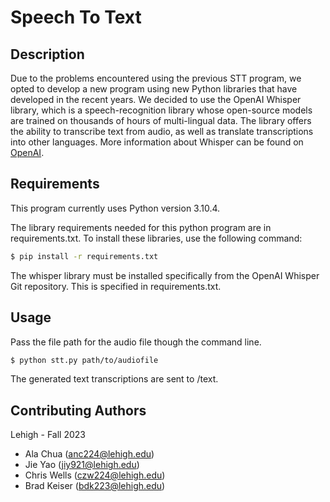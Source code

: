 # Speech To Text

## Description
Due to the problems encountered using the previous STT program, we opted to develop a new program using new Python libraries that have developed in the recent years. We decided to use the OpenAI Whisper library, which is a speech-recognition library whose open-source models are trained on thousands of hours of multi-lingual data. The library offers the ability to transcribe text from audio, as well as translate transcriptions into other languages. More information about Whisper can be found on [OpenAI](https://openai.com/research/whisper).

## Requirements

This program currently uses Python version 3.10.4.

The library requirements needed for this python program are in requirements.txt. To install these libraries, use the following command:
```bash
$ pip install -r requirements.txt
```
The whisper library must be installed specifically from the OpenAI Whisper Git repository. This is specified in requirements.txt.

## Usage
Pass the file path for the audio file though the command line. 
```bash
$ python stt.py path/to/audiofile
```
The generated text transcriptions are sent to /text.

## Contributing Authors
Lehigh - Fall 2023
* Ala Chua (anc224@lehigh.edu)
* Jie Yao (jiy921@lehigh.edu)
* Chris Wells (czw224@lehigh.edu)
* Brad Keiser (bdk223@lehigh.edu)
